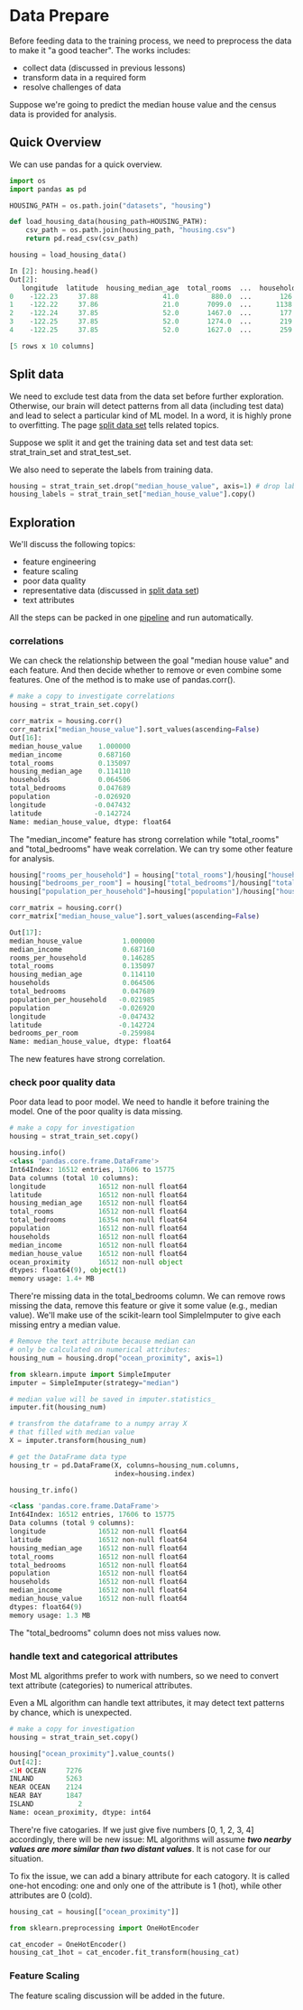 # Data Prepare

Before feeding data to the training process,
we need to preprocess the data to make it "a good teacher".
The works includes:

* collect data (discussed in previous lessons)
* transform data in a required form
* resolve challenges of data

Suppose we're going to predict the median house value
and the census data is provided for analysis.

## Quick Overview

We can use pandas for a quick overview.

```python
import os
import pandas as pd

HOUSING_PATH = os.path.join("datasets", "housing")

def load_housing_data(housing_path=HOUSING_PATH):
    csv_path = os.path.join(housing_path, "housing.csv")
    return pd.read_csv(csv_path)

housing = load_housing_data()

In [2]: housing.head()
Out[2]:
   longitude  latitude  housing_median_age  total_rooms  ...  households  median_income  median_house_value  ocean_proximity
0    -122.23     37.88                41.0        880.0  ...       126.0         8.3252            452600.0         NEAR BAY
1    -122.22     37.86                21.0       7099.0  ...      1138.0         8.3014            358500.0         NEAR BAY
2    -122.24     37.85                52.0       1467.0  ...       177.0         7.2574            352100.0         NEAR BAY
3    -122.25     37.85                52.0       1274.0  ...       219.0         5.6431            341300.0         NEAR BAY
4    -122.25     37.85                52.0       1627.0  ...       259.0         3.8462            342200.0         NEAR BAY

[5 rows x 10 columns]
```

## Split data

We need to exclude test data from the data set before
further exploration. Otherwise, our brain will detect patterns
from all data (including test data) and lead
to select a particular kind of ML model. In a word,
it is highly prone to overfitting. The page [split data set][split data set page]
tells related topics.

Suppose we split it and get the training data set and
test data set: strat_train_set and strat_test_set.

We also need to seperate the labels from training data.

```python
housing = strat_train_set.drop("median_house_value", axis=1) # drop labels for training set
housing_labels = strat_train_set["median_house_value"].copy()
```

## Exploration

We'll discuss the following topics:

* feature engineering
* feature scaling
* poor data quality
* representative data (discussed in [split data set][split data set page])
* text attributes

All the steps can be packed in one [pipeline](./data_prepare_pipeline.md)
and run automatically.

### correlations

We can check the relationship between the goal "median house value"
and each feature. And then decide whether to remove or
even combine some features. One of the method is to make use of pandas.corr().

```python
# make a copy to investigate correlations
housing = strat_train_set.copy()

corr_matrix = housing.corr()
corr_matrix["median_house_value"].sort_values(ascending=False)
Out[16]:
median_house_value    1.000000
median_income         0.687160
total_rooms           0.135097
housing_median_age    0.114110
households            0.064506
total_bedrooms        0.047689
population           -0.026920
longitude            -0.047432
latitude             -0.142724
Name: median_house_value, dtype: float64
```

The "median_income" feature has strong correlation while
"total_rooms" and "total_bedrooms" have weak correlation.
We can try some other feature for analysis.

```python
housing["rooms_per_household"] = housing["total_rooms"]/housing["households"]
housing["bedrooms_per_room"] = housing["total_bedrooms"]/housing["total_rooms"]
housing["population_per_household"]=housing["population"]/housing["households"]

corr_matrix = housing.corr()
corr_matrix["median_house_value"].sort_values(ascending=False)

Out[17]:
median_house_value          1.000000
median_income               0.687160
rooms_per_household         0.146285
total_rooms                 0.135097
housing_median_age          0.114110
households                  0.064506
total_bedrooms              0.047689
population_per_household   -0.021985
population                 -0.026920
longitude                  -0.047432
latitude                   -0.142724
bedrooms_per_room          -0.259984
Name: median_house_value, dtype: float64
```

The new features have strong correlation.

### check poor quality data

Poor data lead to poor model. We need to handle
it before training the model. One of the poor quality is
data missing.

```python
# make a copy for investigation
housing = strat_train_set.copy()

housing.info()
<class 'pandas.core.frame.DataFrame'>
Int64Index: 16512 entries, 17606 to 15775
Data columns (total 10 columns):
longitude             16512 non-null float64
latitude              16512 non-null float64
housing_median_age    16512 non-null float64
total_rooms           16512 non-null float64
total_bedrooms        16354 non-null float64
population            16512 non-null float64
households            16512 non-null float64
median_income         16512 non-null float64
median_house_value    16512 non-null float64
ocean_proximity       16512 non-null object
dtypes: float64(9), object(1)
memory usage: 1.4+ MB
```

There're missing data in the total_bedrooms column.
We can remove rows missing the data, remove
this feature or give it some value (e.g., median value).
We'll make use of the scikit-learn tool SimpleImputer
to give each missing entry a median value.

```python
# Remove the text attribute because median can
# only be calculated on numerical attributes:
housing_num = housing.drop("ocean_proximity", axis=1)

from sklearn.impute import SimpleImputer
imputer = SimpleImputer(strategy="median")

# median value will be saved in imputer.statistics_
imputer.fit(housing_num)

# transfrom the dataframe to a numpy array X
# that filled with median value 
X = imputer.transform(housing_num)

# get the DataFrame data type
housing_tr = pd.DataFrame(X, columns=housing_num.columns,
                          index=housing.index)

housing_tr.info()

<class 'pandas.core.frame.DataFrame'>
Int64Index: 16512 entries, 17606 to 15775
Data columns (total 9 columns):
longitude             16512 non-null float64
latitude              16512 non-null float64
housing_median_age    16512 non-null float64
total_rooms           16512 non-null float64
total_bedrooms        16512 non-null float64
population            16512 non-null float64
households            16512 non-null float64
median_income         16512 non-null float64
median_house_value    16512 non-null float64
dtypes: float64(9)
memory usage: 1.3 MB
```

The "total_bedrooms" column does not miss values now.

### handle text and categorical attributes

Most ML algorithms prefer to work with numbers,
so we need to convert text attribute (categories)
to numerical attributes.

Even a ML algorithm can handle text attributes,
it may detect text patterns by chance, which is unexpected.

```python
# make a copy for investigation
housing = strat_train_set.copy()

housing["ocean_proximity"].value_counts()
Out[42]:
<1H OCEAN     7276
INLAND        5263
NEAR OCEAN    2124
NEAR BAY      1847
ISLAND           2
Name: ocean_proximity, dtype: int64
```

There're five catogaries. If we just give five
numbers [0, 1, 2, 3, 4] accordingly, there will be new issue:
ML algorithms will assume ***two nearby values
are more similar than two distant values***.
It is not case for our situation.

To fix the issue, we can add a binary attribute for each catogory.
It is called one-hot encoding: one and only one of the attribute
is 1 (hot), while other attributes are 0 (cold).

```python
housing_cat = housing[["ocean_proximity"]]

from sklearn.preprocessing import OneHotEncoder

cat_encoder = OneHotEncoder()
housing_cat_1hot = cat_encoder.fit_transform(housing_cat)
```

### Feature Scaling

The feature scaling discussion will be added in the future.

[split data set page]: ./split_data_set.md
